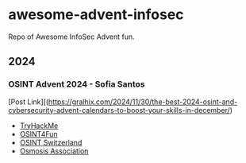 # awesome-advent-infosec
Repo of Awesome InfoSec Advent fun.

## 2024

### OSINT Advent 2024 - Sofia Santos

[Post Link][(https://gralhix.com/2024/11/30/the-best-2024-osint-and-cybersecurity-advent-calendars-to-boost-your-skills-in-december/)

- [TryHackMe](https://tryhackme.com/r/christmas)
- [OSINT4Fun](https://www.osint4fun.eu/advent2024/en/)
- [OSINT Switzerland](https://ctf.osintswitzerland.ch/)
- [Osmosis Association](https://osmosis.ctfd.io/)


